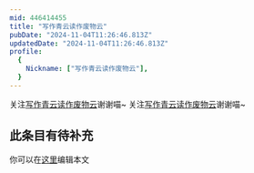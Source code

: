 ```yaml
---
mid: 446414455
title: "写作青云读作废物云"
pubDate: "2024-11-04T11:26:46.813Z"
updatedDate: "2024-11-04T11:26:46.813Z"
profile:
  {
    Nickname: ["写作青云读作废物云"],
  }
---
```


关注[写作青云读作废物云](https://space.bilibili.com/446414455)谢谢喵~ 关注[写作青云读作废物云](https://space.bilibili.com/446414455)谢谢喵~

## 此条目有待补充
你可以在[这里](https://github.com/Yuhanawa/VTuber.ICU-Content/edit/master/v/写作青云读作废物云/index.md)编辑本文
